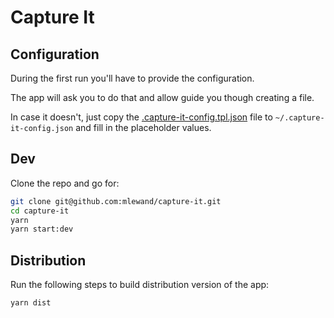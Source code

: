 # Capture It

## Configuration

During the first run you'll have to provide the configuration.

The app will ask you to do that and allow guide you though creating a file.

In case it doesn't, just copy the [.capture-it-config.tpl.json](.capture-it-config.tpl.json) file to `~/.capture-it-config.json` and fill in the placeholder values.

## Dev

Clone the repo and go for:

```sh
git clone git@github.com:mlewand/capture-it.git
cd capture-it
yarn
yarn start:dev
```

## Distribution

Run the following steps to build distribution version of the app:

```sh
yarn dist
```
